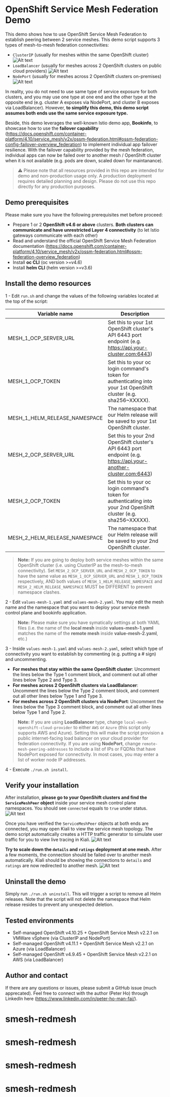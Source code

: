 # OpenShift Service Mesh Federation Demo

This demo shows how to use OpenShift Service Mesh Federation to establish peering between 2 service meshes. This demo script supports 3 types of mesh-to-mesh federation connectivities:
- `ClusterIP` (usually for meshes within the same OpenShift cluster)
![Alt text](images/clusterip.png?raw=true "Using ClusterIP to connect")
- `LoadBalancer` (usually for meshes across 2 OpenShift clusters on public cloud providers)
![Alt text](images/loadbalancer.png?raw=true "Using ClusterIP to connect")
- `NodePort` (usually for meshes across 2 OpenShift clusters on-premises)
![Alt text](images/nodeport.png?raw=true "Using ClusterIP to connect")

In reality, you do not need to use same type of service exposure for both clusters, and you may use one type at one end and the other type at the opposite end (e.g. cluster A exposes via NodePort, and cluster B exposes via LoadBalancer). However, **to simplify this demo, this demo script assumes both ends use the same service exposure type.**

Beside, this demo leverages the well-known Istio demo app, **Bookinfo**, to showcase how to use the **failover capability** (https://docs.openshift.com/container-platform/4.10/service_mesh/v2x/ossm-federation.html#ossm-federation-config-failover-overview_federation) to implement individual app failover resilience. With the failover capability provided by the mesh federation, individual apps can now be failed over to another mesh / OpenShift cluster when it is not available (e.g. pods are down, scaled down for maintanance).

> :warning: Please note that all resources provided in this repo are intended for demo and non-production usage only. A production deployment requires detailed planning and design. Please do not use this repo directly for any production purposes.

## Demo prerequisites

Please make sure you have the following prerequisites met before proceed:
- Prepare 1 or 2 **OpenShift v4.6 or above** clusters. **Both clusters can communicate and have unrestricted Layer 4 connectivity** (to let Istio gateways communicate with each other)
- Read and understand the official OpenShift Service Mesh Federation documentation (https://docs.openshift.com/container-platform/4.10/service_mesh/v2x/ossm-federation.html#ossm-federation-overview_federation)
- Install **oc CLI** (oc version >=v4.6)
- Install **helm CLI** (helm version >=v3.6)

## Install the demo resources

1 - Edit `run.sh` and change the values of the following variables located at the top of the script:

| Variable name  | Description  |
| ------------ | ------------ |
| MESH_1_OCP_SERVER_URL  | Set this to your 1st OpenShift cluster's API 6443 port endpoint (e.g. https://api.your-cluster.com:6443)  |
| MESH_1_OCP_TOKEN  |  Set this to your oc login command's token for authenticating into your 1st OpenShift cluster (e.g. sha256~XXXXX). |
|  MESH_1_HELM_RELEASE_NAMESPACE |  The namespace that our Helm release will be saved to your 1st OpenShift cluster. |
| MESH_2_OCP_SERVER_URL  |  Set this to your 2nd OpenShift cluster's API 6443 port endpoint (e.g. https://api.your-another-cluster.com:6443) |
| MESH_2_OCP_TOKEN  |  Set this to your oc login command's token for authenticating into your 2nd OpenShift cluster (e.g. sha256~XXXXX). |
|  MESH_2_HELM_RELEASE_NAMESPACE |  The namespace that our Helm release will be saved to your 2nd OpenShift cluster. |
> **Note:** If you are going to deploy both service meshes within the same OpenShift cluster (i.e. using ClusterIP as the mesh-to-mesh connectivity). Set `MESH_2_OCP_SERVER_URL` and `MESH_2_OCP_TOKEN` to have the same value as `MESH_1_OCP_SERVER_URL` and `MESH_1_OCP_TOKEN` respectively, AND both values of `MESH_1_HELM_RELEASE_NAMESPACE` and `MESH_2_HELM_RELEASE_NAMESPACE` MUST be DIFFERENT to prevent namespace clashes.

2 - Edit `values-mesh-1.yaml` and `values-mesh-2.yaml`. You may edit the mesh name and the namespace that you want to deploy your service mesh control plane and bookinfo application.
> **Note:** Please make sure you have symatically settings at both YAML files (i.e. the name of the **local mesh** inside **values-mesh-1.yaml** matches the name of the **remote mesh** inside **value-mesh-2.yaml**, etc.)

3 - Inside `values-mesh-1.yaml` and `values-mesh-2.yaml`, select which type of connectivity you want to establish by commenting (e.g. putting a # sign) and uncommenting.
- **For meshes that stay within the same OpenShift cluster**: Uncomment the lines below the Type 1 comment block, and comment out all other lines below Type 2 and Type 3.
- **For meshes across 2 OpenShift clusters via LoadBalancer**: Uncomment the lines below the Type 2 comment block, and comment out all other lines below Type 1 and Type 3.
- **For meshes across 2 OpenShift clusters via NodePort**: Uncomment the lines below the Type 3 comment block, and comment out all other lines below Type 1 and Type 2.

> **Note:** If you are using **LoadBalancer** type, change `local-mesh-openshift-cloud-provider` to either `AWS` or `Azure` (this script only supports AWS and Azure). Setting this will make the script provision a public internet-facing load balancer on your cloud provider for federation connectivity. If you are using **NodePort**, change `remote-mesh-peering-addresses` to include a list of IPs or FQDNs that have NodePort exposed for connectivity. In most cases, you may enter a list of worker node IP addresses.

4 - Execute `./run.sh install`.

## Verify your installation
After installation, **please go to your OpenShift clusters and find the `ServiceMeshPeer` object** inside your service mesh control plane namespaces. You should see `connected` equals to `true` under status.
![Alt text](images/status-connected.png?raw=true "ServiceMeshPeer object shows connected")

Once you have verified the `ServiceMeshPeer` objects at both ends are connected, you may open Kiali to view the service mesh topology. The demo script automatically creates a HTTP traffic generator to simulate user traffic for you to view live tracing in Kiali.
![Alt text](images/kiali-normal.png?raw=true "Kiali's view after installation")

**Try to scale down the `details` and `ratings` deployment at one mesh.** After a few moments, the connection should be failed over to another mesh automatically. Kiali should be showing the connections to `details` and `ratings` are now redirected to another mesh.
![Alt text](images/kiali-failover.png?raw=true "Kiali's view after details and ratings in local mesh are down")

## Uninstall the demo

Simply run `./run.sh uninstall`. This will trigger a script to remove all Helm releases. Note that the script will not delete the namespace that Helm release resides to prevent any unexpected deletion.

## Tested environments
- Self-managed OpenShift v4.10.25 + OpenShift Service Mesh v2.2.1 on VMWare vSphere (via ClusterIP and NodePort)
- Self-managed OpenShift v4.11.1 + OpenShift Service Mesh v2.2.1 on Azure (via LoadBalancer)
- Self-managed OpenShift v4.9.45 + OpenShift Service Mesh v2.2.1 on AWS (via LoadBalancer)

## Author and contact

If there are any questions or issues, please submit a GitHub issue (much apprecated). Feel free to connect with the author (Peter Ho) through LinkedIn here (https://www.linkedin.com/in/peter-ho-man-fai/).
# smesh-redmesh
# smesh-redmesh
# smesh-redmesh
# smesh-redmesh
